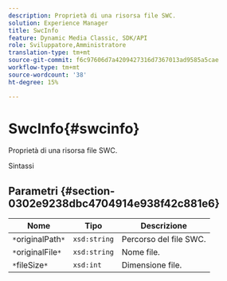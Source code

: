 ```yaml
---
description: Proprietà di una risorsa file SWC.
solution: Experience Manager
title: SwcInfo
feature: Dynamic Media Classic, SDK/API
role: Sviluppatore,Amministratore
translation-type: tm+mt
source-git-commit: f6c97606d7a4209427316d7367013ad9585a5cae
workflow-type: tm+mt
source-wordcount: '38'
ht-degree: 15%

---
```



# SwcInfo{#swcinfo}

Proprietà di una risorsa file SWC.

Sintassi

## Parametri {#section-0302e9238dbc4704914e938f42c881e6}

| Nome | Tipo | Descrizione |
|---|---|---|
| `*`originalPath`*` | `xsd:string` | Percorso del file SWC. |
| `*`originalFile`*` | `xsd:string` | Nome file. |
| `*`fileSize`*` | `xsd:int` | Dimensione file. |

